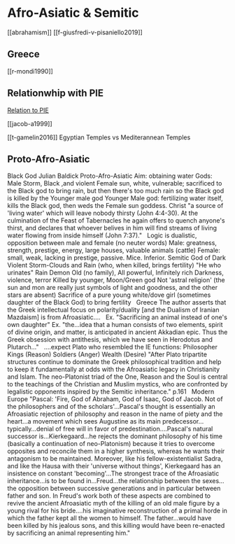 # Afro-Asiatic & Semitic

[[abrahamism]]
[[f-giusfredi-v-pisaniello2019]]


## Greece
[[r-mondi1990]]

## Relationwhip with PIE
[Relation to PIE](http://loanwords.prehistoricmap.com/semitic-interface/)

[[jacob-a1999]]


[[t-gamelin2016]] Egyptian Temples vs Mediterannean Temples


## Proto-Afro-Asiatic
Black God
Julian Baldick
Proto-Afro-Asiatic
Aim: obtaining water
Gods:
Male Storm, Black ,and violent
Female sun, white, vulnerable; sacrificed to the Black god to bring rain, but then there's too much rain so the Black god is killed by the Younger male god
Younger Male god: fertilizing water itself, kills the Black god, then weds the Female sun goddess.
Christ "a source of 'living water' which will leave nobody thirsty (John 4:4-30). At the culmination of the Feast of Tabernacles he again offers to quench anyone's thirst, and declares that whoever belives in him will find streams of living water flowing from inside himself (John 7:37)."
 
Logic is dualistic, opposition between male and female (no neuter words)
Male: greatness, strength, prestige, energy, large houses, valuable animals (cattle)
Female: small, weak, lacking in prestige, passive. Mice. Inferior.
Semitic
God of Dark Violent Storm-Clouds and Rain (who, when killed, brings fertility)
"He who urinates" Rain Demon
Old (no family), All powerful, Infinitely rich 
Darkness, violence, terror
Killed by younger, Moon/Green god
Not 'astral religion' (the sun and mon are really just symbols of light and goodness, and the other stars are absent) 
Sacrifice of a pure young white/dove girl (sometimes daughter of the Black God) to bring fertility
 
Greece
The author asserts that the Greek intellectual focus on polarity/duality [and the Dualism of Iranian Mazdaism] is from Afroasiatic…. 
 
Ex. "Sacrificing an animal instead of one's own daughter"
Ex. "the…idea that a human consists of two elements, spirit of divine origin, and matter, is anticipated in ancient Akkadian epic. Thus the Greek obsession with antithesis, which we have seen in Herodotus and Plutarch…"
 
….expect Plato who resembled the IE functions:
Philosopher Kings (Reason)
Soldiers (Anger)
Wealth (Desire)
"After Plato tripartite structures continue to dominate the Greek philosophical tradition and help to keep it fundamentally at odds with the Afroasiatic legacy in Christianity and Islam. The neo-Platonist triad of the One, Reason and the Soul is central to the teachings of the Christian and Muslim mystics, who are confronted by legalistic opponents inspired by the Semitic inheritance." p.161
 
Modern Europe
"Pascal: 'Fire, God of Abraham, God of Isaac, God of Jacob. Not of the philosophers and of the scholars'…Pascal's thought is essentially an Afroasiatic rejection of philosophy and reason in the name of piety and the heart…a movement which sees Augustine as its main predecessor…typically…denial of free will in favor of predestination….Pascal's natural successor is…Kierkegaard…he rejects the dominant philosophy of his time (basically a continuation of neo-Platonism) because it tries to overcome opposites and reconcile them in a higher synthesis, whereas he wants their antagonism to be maintained. Moreover, like his fellow-existentialist Sadra, and like the Hausa with their 'universe without things', Kierkegaard has an insistence on constant 'becoming'…The strongest trace of the Afroasiatic inheritance…is to be found in…Freud…the relationship between the sexes…the opposition between successive generations and in particular between father and son. In Freud's work both of these aspects are combined to revive the ancient Afroasiatic myth of the killing of an old male figure by a young rival for his bride….his imaginative reconstruction of a primal horde in which the father kept all the women to himself. The father…would have been killed by his jealous sons, and this killing would have been re-enacted by sacrificing an animal representing him."

